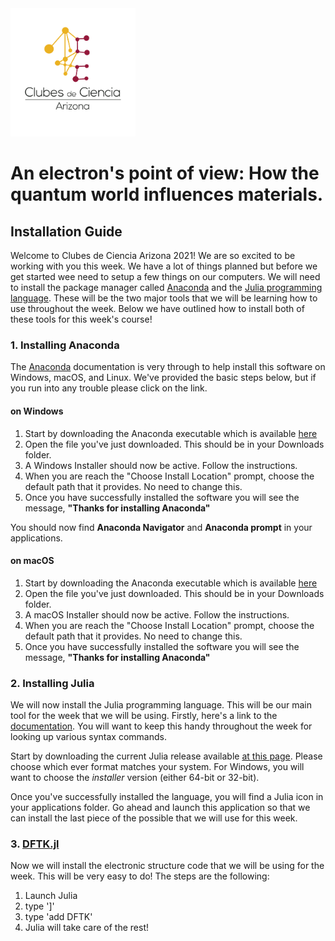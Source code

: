 <img src="clubes_az_logo.png" alt="clubes_az_logo" width="200"/>

# An electron's point of view: How the quantum world influences materials.

## **Installation Guide**
Welcome to Clubes de Ciencia Arizona 2021! We are so excited to be working with you this week. We have a lot of things planned but before we get started wee need to setup a few things on our computers. We will need to install the package manager called [Anaconda](https://docs.anaconda.com/anaconda/install/) and the [Julia programming language](https://julialang.org). These will be the two major tools that we will be learning how to use throughout the week. Below we have outlined how to install both of these tools for this week's course!

### 1. Installing Anaconda
The [Anaconda](https://docs.anaconda.com/anaconda/install/) documentation is very through to help install this software on Windows, macOS, and Linux. We've provided the basic steps below, but if you run into any trouble please click on the link.

#### on Windows
1. Start by downloading the Anaconda executable which is available [here](https://www.anaconda.com/download/#windows)
2. Open the file you've just downloaded. This should be in your Downloads folder.
3. A Windows Installer should now be active. Follow the instructions.
4. When you are reach the "Choose Install Location" prompt, choose the default path that it provides. No need to change this.
5. Once you have successfully installed the software you will see the message, **"Thanks for installing Anaconda"**

You should now find **Anaconda Navigator** and **Anaconda prompt** in your applications.

#### on macOS
1. Start by downloading the Anaconda executable which is available [here](https://www.anaconda.com/downloads#macos)
2. Open the file you've just downloaded. This should be in your Downloads folder.
3. A macOS Installer should now be active. Follow the instructions.
4. When you are reach the "Choose Install Location" prompt, choose the default path that it provides. No need to change this.
5. Once you have successfully installed the software you will see the message, **"Thanks for installing Anaconda"**

### 2. Installing Julia
We will now install the Julia programming language. This will be our main tool for the week that we will be using. Firstly, here's a link to the [documentation](https://docs.julialang.org/en/v1/). You will want to keep this handy throughout the week for looking up various syntax commands.

Start by downloading the current Julia release available [at this page](https://julialang.org/downloads/). Please choose which ever format matches your system. For Windows, you will want to choose the _installer_ version (either 64-bit or 32-bit).

Once you've successfully installed the language, you will find a Julia icon in your applications folder. Go ahead and launch this application so that we can install the last piece of the possible that we will use for this week.

### 3. [DFTK.jl](https://juliamolsim.github.io/DFTK.jl/stable/)
Now we will install the electronic structure code that we will be using for the week. This will be very easy to do! The steps are the following:
1. Launch Julia
2. type ']'
3. type 'add DFTK'
4. Julia will take care of the rest!
